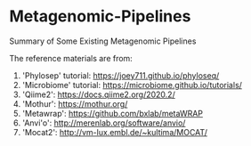 # Metagenomic-Pipelines
Summary of Some Existing Metagenomic Pipelines 

The reference materials are from:
1. 'Phylosep' tutorial: https://joey711.github.io/phyloseq/
2. 'Microbiome' tutorial: https://microbiome.github.io/tutorials/
3. 'Qiime2': https://docs.qiime2.org/2020.2/
4. 'Mothur': https://mothur.org/
5. 'Metawrap': https://github.com/bxlab/metaWRAP
6. 'Anvi'o': http://merenlab.org/software/anvio/
7. 'Mocat2': http://vm-lux.embl.de/~kultima/MOCAT/

